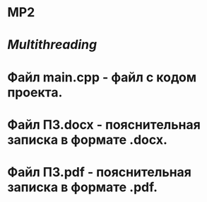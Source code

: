 # MP2
# _Multithreading_
# Файл main.cpp - файл с кодом проекта.
# Файл ПЗ.docx - пояснительная записка в формате .docx.
# Файл ПЗ.pdf - пояснительная записка в формате .pdf.
